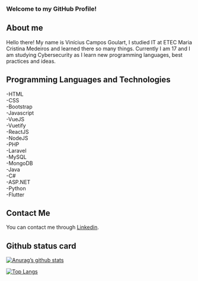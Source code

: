 ### Welcome to my GitHub Profile!

## About me
Hello there! My name is Vinícius Campos Goulart, I studied IT at ETEC Maria Cristina Medeiros and learned there so many things. Currently I am 17 and I am studying Cybersecurity as I learn new programming languages, best practices and ideas.

## Programming Languages and Technologies
-HTML <br/>
-CSS <br/>
-Bootstrap <br/>
-Javascript <br/>
-VueJS <br/>
-Vuetify <br/>
-ReactJS <br/>
-NodeJS <br/>
-PHP <br/>
-Laravel <br/>
-MySQL <br/>
-MongoDB <br/>
-Java <br/>
-C# <br/>
-ASP.NET <br/>
-Python <br/>
-Flutter <br/>

## Contact Me
You can contact me through [Linkedin](https://www.linkedin.com/in/viniciuscamposgoulart/).

## Github status card
[![Anurag’s github stats](https://github-readme-stats.vercel.app/api?username=vinicgoulart)](https://github.com/vinicgoulart)

[![Top Langs](https://github-readme-stats.vercel.app/api/top-langs/?username=vinicgoulart&layout=compact)](https://github.com/vinicgoulart)


<!--
**vinicgoulart/vinicgoulart** is a ✨ _special_ ✨ repository because its `README.md` (this file) appears on your GitHub profile.

Here are some ideas to get you started:

- 🔭 I’m currently working on ...
- 🌱 I’m currently learning ...
- 👯 I’m looking to collaborate on ...
- 🤔 I’m looking for help with ...
- 💬 Ask me about ...
- 📫 How to reach me: ...
- 😄 Pronouns: ...
- ⚡ Fun fact: ...
- , currently studying at ETEC Maria Cristina Medeiros, I really enjoy Cybersecurity and, as a hobby, programming.
-->
